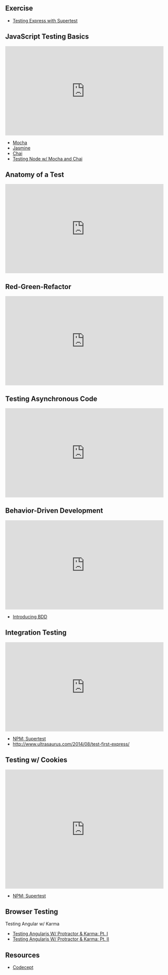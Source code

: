 ## Exercise

- [Testing Express with Supertest](https://github.com/gSchool/testing-express-with-supertest)

## JavaScript Testing Basics

<iframe src="https://player.vimeo.com/video/141373137?byline=0&portrait=0" width="500" height="281" frameborder="0" webkitallowfullscreen mozallowfullscreen allowfullscreen></iframe>

- [Mocha](https://mochajs.org/)
- [Jasmine](http://jasmine.github.io/2.3/introduction.html)
- [Chai](http://chaijs.com/)
- [Testing Node w/ Mocha and Chai](http://mherman.org/blog/2015/09/10/testing-node-js-with-mocha-and-chai/#.VhIcgxNViko)

## Anatomy of a Test

<iframe src="https://player.vimeo.com/video/141371553?byline=0&portrait=0" width="500" height="281" frameborder="0" webkitallowfullscreen mozallowfullscreen allowfullscreen></iframe>

## Red-Green-Refactor

<iframe src="https://player.vimeo.com/video/141372837?byline=0&portrait=0" width="500" height="281" frameborder="0" webkitallowfullscreen mozallowfullscreen allowfullscreen></iframe>

## Testing Asynchronous Code

<iframe src="https://player.vimeo.com/video/141374358?byline=0&portrait=0" width="500" height="281" frameborder="0" webkitallowfullscreen mozallowfullscreen allowfullscreen></iframe>

## Behavior-Driven Development

<iframe src="https://player.vimeo.com/video/141376165?byline=0&portrait=0" width="500" height="281" frameborder="0" webkitallowfullscreen mozallowfullscreen allowfullscreen></iframe>

- [Introducing BDD](http://dannorth.net/introducing-bdd/)

## Integration Testing

<iframe src="https://player.vimeo.com/video/141377435?byline=0&portrait=0" width="500" height="281" frameborder="0" webkitallowfullscreen mozallowfullscreen allowfullscreen></iframe>

- [NPM: Supertest](https://www.npmjs.com/package/supertest)
- http://www.ultrasaurus.com/2014/08/test-first-express/

## Testing w/ Cookies

<iframe src="https://player.vimeo.com/video/141378476?byline=0&portrait=0" width="500" height="375" frameborder="0" webkitallowfullscreen mozallowfullscreen allowfullscreen></iframe>

- [NPM: Supertest](https://www.npmjs.com/package/supertest)

## Browser Testing

Testing Angular w/ Karma

- [Testing Angularjs W/ Protractor & Karma: Pt. I](http://mherman.org/blog/2015/04/09/testing-angularjs-with-protractor-and-karma-part-1/#.VhIcYBNViko)
- [Testing Angularjs W/ Protractor & Karma: Pt. II](http://mherman.org/blog/2015/04/26/testing-angularjs-with-protractor-and-karma-part-2/#.VhIb0BNViko)

## Resources

- [Codecept](http://codecept.io/)
